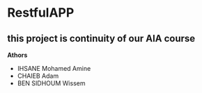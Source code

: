 # RestfulAPP

## this project is continuity of our AIA course 

**Athors**
  - IHSANE Mohamed Amine
  - CHAIEB Adam
  - BEN SIDHOUM Wissem

